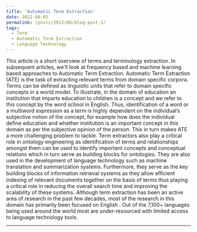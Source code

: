 ```yaml
---
title: 'Automatic Term Extraction'
date: 2022-08-03
permalink: /posts/2012/08/blog-post-1/
tags:
  - Term
  - Automatic Term Extraction
  - Language Technology
---
```

This article is a short overview of terms and terminology extraction. In subsequent articles, we'll look at frequency based and machine learning based approaches to Automatic Term Extraction. Automatic Term Extraction (ATE) is the task of extracting relevant terms from domain specific corpora. Terms can be defined as linguistic units that refer to domain specific concepts in a world model. To illustrate, in the domain of education an institution that imparts education to children is a concept and we refer to this concept by the word school in English. Thus, identification of a word or a multiword expression as a term is highly dependent on the individual’s subjective notion of the concept, for example how does the individual define education and whether institution is an important concept in this domain as per the subjective opinion of the person. This in turn makes ATE a more challenging problem to tackle. Term extractors also play a critical role in ontology engineering as identification of terms and relationships amongst them can be used to identify important concepts and conceptual relations which in turn serve as building blocks for ontologies. They are also used in the development of language technology such as machine translation and summarization systems. Furthermore, they serve as the key building blocks of information retrieval systems as they allow eﬀicient indexing of relevant documents together on the basis of terms thus playing a critical role in reducing the overall search time and improving the scalability of these systems. Although term extraction has been an active area of research in the past few decades, most of the research in this domain has primarily been focused on English . Out of the 7,100+ languages being used around the world most are under-resourced with limited access to language technology tools.

------
